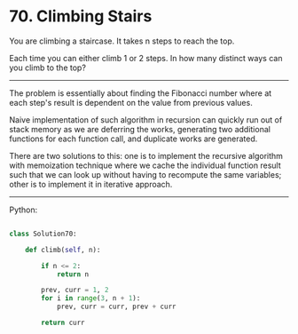 # 70. Climbing Stairs

You are climbing a staircase. It takes n steps to reach the top.

Each time you can either climb 1 or 2 steps. In how many distinct ways can you
climb to the top?

---

The problem is essentially about finding the Fibonacci number where at each
step's result is dependent on the value from previous values.

Naive implementation of such algorithm in recursion can quickly run out of
stack memory as we are deferring the works, generating two additional functions
for each function call, and duplicate works are generated.

There are two solutions to this: one is to implement the recursive algorithm
with memoization technique where we cache the individual function result such
that we can look up without having to recompute the same variables; other is to
implement it in iterative approach.

---

Python:

```python

class Solution70:

    def climb(self, n):

        if n <= 2:
            return n

        prev, curr = 1, 2
        for i in range(3, n + 1):
            prev, curr = curr, prev + curr

        return curr
```
